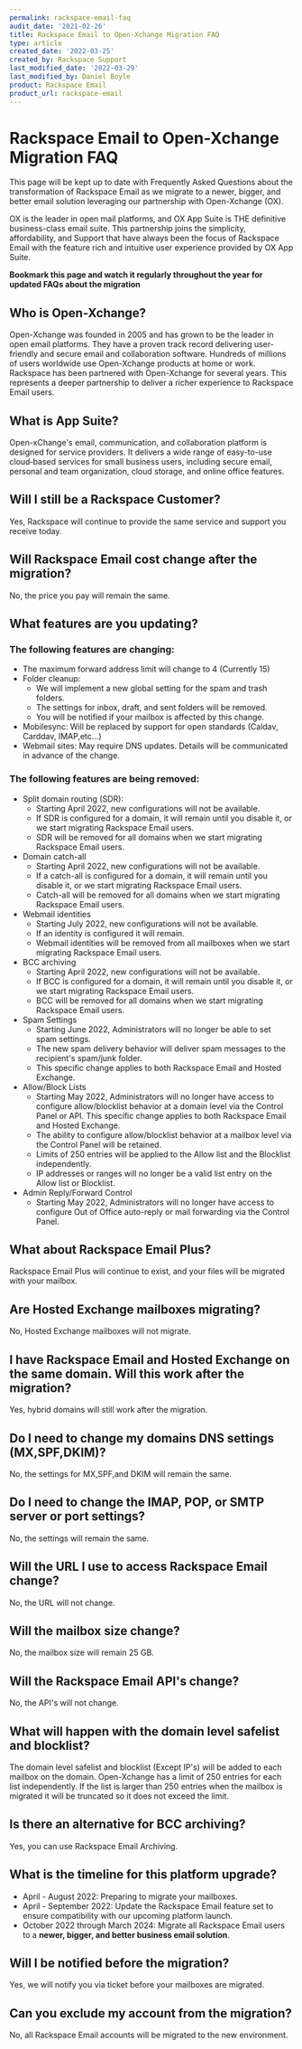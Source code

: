 ```yaml
---
permalink: rackspace-email-faq
audit_date: '2021-02-26'
title: Rackspace Email to Open-Xchange Migration FAQ
type: article
created_date: '2022-03-25'
created_by: Rackspace Support
last_modified_date: '2022-03-29'
last_modified_by: Daniel Boyle
product: Rackspace Email
product_url: rackspace-email
---
```


# Rackspace Email to Open-Xchange Migration FAQ
This page will be kept up to date with Frequently Asked Questions about the transformation of Rackspace Email as we migrate to a newer, bigger, and better email solution leveraging our partnership with Open-Xchange (OX).

OX is the leader in open mail platforms, and OX App Suite is THE definitive business-class email suite. This partnership joins the simplicity, affordability, and Support that have always been the focus of Rackspace Email with the feature rich and intuitive user experience provided by OX App Suite.

**Bookmark this page and watch it regularly throughout the year for updated FAQs about the migration**

## Who is Open-Xchange?
Open-Xchange was founded in 2005 and has grown to be the leader in open email platforms. They have a proven track record delivering user-friendly and secure email and collaboration software. Hundreds of millions of users worldwide use Open-Xchange products at home or work. Rackspace has been partnered with Open-Xchange for several years. This represents a deeper partnership to deliver a richer experience to Rackspace Email users.

## What is App Suite?
Open-xChange's email, communication, and collaboration platform is designed for service providers. It delivers a wide range of easy-to-use cloud‐based services for small business users, including secure email, personal and team organization, cloud storage, and online office features.

## Will I still be a Rackspace Customer?
Yes, Rackspace will continue to provide the same service and support you receive today.

## Will Rackspace Email cost change after the migration?
No, the price you pay will remain the same.

## What features are you updating? 

### The following features are changing: 
- The maximum forward address limit will change to 4 (Currently 15)
- Folder cleanup: 
	- We will implement a new global setting for the spam and trash folders.
	- The settings for inbox, draft, and sent folders will be removed.
	- You will be notified if your mailbox is affected by this change.
- Mobilesync: Will be replaced by support for open standards (Caldav, Carddav, IMAP,etc...) 
- Webmail sites: May require DNS updates. Details will be communicated in advance of the change.

### The following features are being removed:
- Split domain routing (SDR): 
	- Starting April 2022, new configurations will not be available.
	- If SDR is configured for a domain, it will remain until you disable it, or we start migrating Rackspace Email users.
	- SDR will be removed for all domains when we start migrating Rackspace Email users. 
- Domain catch-all
	- Starting April 2022, new configurations will not be available.
	- If a catch-all is configured for a domain, it will remain until you disable it, or we start migrating Rackspace Email users.
	- Catch-all will be removed for all domains when we start migrating Rackspace Email users.
- Webmail identities
	- Starting July 2022, new configurations will not be available.
	- If an identity is configured it will remain. 
	- Webmail identities will be removed from all mailboxes when we start migrating Rackspace Email users. 
- BCC archiving
	- Starting April 2022, new configurations will not be available.
	- If BCC is configured for a domain, it will remain until you disable it, or we start migrating Rackspace Email users.
	- BCC will be removed for all domains when we start migrating Rackspace Email users.
- Spam Settings
	- Starting June 2022, Administrators will no longer be able to set spam settings. 
	- The new spam delivery behavior will deliver spam messages to the recipient's spam/junk folder. 
    - This specific change applies to both Rackspace Email and Hosted Exchange.
- Allow/Block Lists
	- Starting May 2022, Administrators will no longer have access to configure allow/blocklist behavior at a domain level via the Control Panel or API. This specific change applies to both Rackspace Email and Hosted Exchange.
	- The ability to configure allow/blocklist behavior at a mailbox level via the Control Panel will be retained.
	- Limits of 250 entries will be applied to the Allow list and the Blocklist independently. 
	- IP addresses or ranges will no longer be a valid list entry on the Allow list or Blocklist.
- Admin Reply/Forward Control
	- Starting May 2022, Administrators will no longer have access to configure Out of Office auto-reply or mail forwarding via the Control Panel. 

## What about Rackspace Email Plus? 
Rackspace Email Plus will continue to exist, and your files will be migrated with your mailbox. 

## Are Hosted Exchange mailboxes migrating? 
No, Hosted Exchange mailboxes will not migrate. 

## I have Rackspace Email and Hosted Exchange on the same domain. Will this work after the migration? 
Yes, hybrid domains will still work after the migration. 

## Do I need to change my domains DNS settings (MX,SPF,DKIM)? 
No, the settings for MX,SPF,and DKIM will remain the same. 

## Do I need to change the IMAP, POP, or SMTP server or port settings?
No, the settings will remain the same. 

## Will the URL  I use to access Rackspace Email change?
No, the URL will not change.

## Will the mailbox size change?
No, the mailbox size will remain 25 GB. 

## Will the Rackspace Email API's change?
No, the API's will not change. 

## What will happen with the domain level safelist and blocklist?
The domain level safelist and blocklist (Except IP's) will be added to each mailbox on the domain. Open-Xchange has a limit of 250 entries for each list independently. If the list is larger than 250 entries when the mailbox is migrated it will be truncated so it does not exceed the limit.

## Is there an alternative for BCC archiving?
Yes, you can use Rackspace Email Archiving. 

## What is the timeline for this platform upgrade?
- April - August 2022: Preparing to migrate your mailboxes.
- April - September 2022: Update the Rackspace Email feature set to ensure compatibility with our upcoming platform launch. 
- October 2022 through March 2024: Migrate all Rackspace Email users to a **newer, bigger, and better business email solution**. 

## Will I be notified before the migration?
Yes, we will notify you via ticket before your mailboxes are migrated. 

## Can you exclude my account from the migration?
No, all Rackspace Email accounts will be migrated to the new environment. 